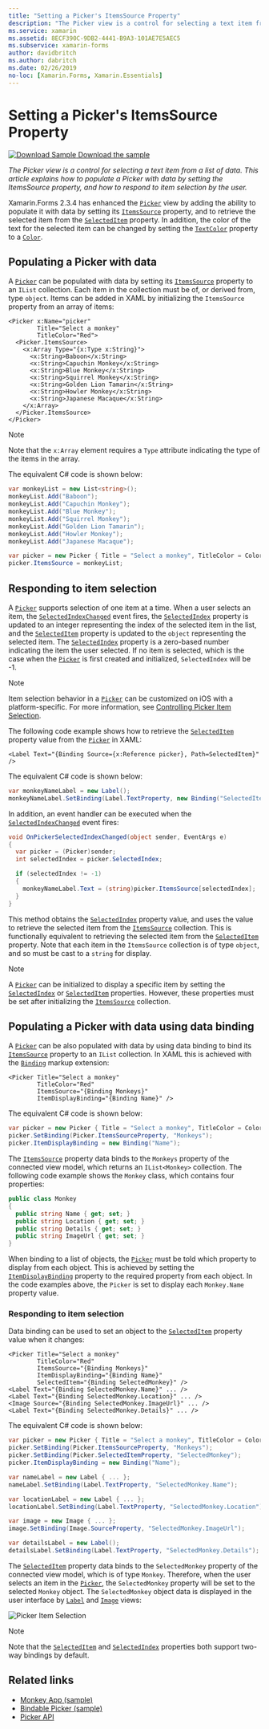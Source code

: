 ```yaml
---
title: "Setting a Picker's ItemsSource Property"
description: "The Picker view is a control for selecting a text item from a list of data. This article explains how to populate a Picker with data by setting the ItemsSource property, and how to respond to item selection by the user."
ms.service: xamarin
ms.assetid: 8ECF390C-9DB2-4441-B9A3-101AE7E5AEC5
ms.subservice: xamarin-forms
author: davidbritch
ms.author: dabritch
ms.date: 02/26/2019
no-loc: [Xamarin.Forms, Xamarin.Essentials]
---
```


# Setting a Picker's ItemsSource Property

[![Download Sample](~/media/shared/download.png) Download the sample](/samples/xamarin/xamarin-forms-samples/userinterface-monkeyapppicker)

_The Picker view is a control for selecting a text item from a list of data. This article explains how to populate a Picker with data by setting the ItemsSource property, and how to respond to item selection by the user._

Xamarin.Forms 2.3.4 has enhanced the [`Picker`](xref:Xamarin.Forms.Picker) view by adding the ability to populate it with data by setting its [`ItemsSource`](xref:Xamarin.Forms.Picker.ItemsSource) property, and to retrieve the selected item from the [`SelectedItem`](xref:Xamarin.Forms.Picker.SelectedItem) property. In addition, the color of the text for the selected item can be changed by setting the [`TextColor`](xref:Xamarin.Forms.Picker.TextColor) property to a [`Color`](xref:Xamarin.Forms.Color).

## Populating a Picker with data

A [`Picker`](xref:Xamarin.Forms.Picker) can be populated with data by setting its [`ItemsSource`](xref:Xamarin.Forms.Picker.ItemsSource) property to an `IList` collection. Each item in the collection must be of, or derived from, type `object`. Items can be added in XAML by initializing the `ItemsSource` property from an array of items:

```xaml
<Picker x:Name="picker"
        Title="Select a monkey"
        TitleColor="Red">
  <Picker.ItemsSource>
    <x:Array Type="{x:Type x:String}">
      <x:String>Baboon</x:String>
      <x:String>Capuchin Monkey</x:String>
      <x:String>Blue Monkey</x:String>
      <x:String>Squirrel Monkey</x:String>
      <x:String>Golden Lion Tamarin</x:String>
      <x:String>Howler Monkey</x:String>
      <x:String>Japanese Macaque</x:String>
    </x:Array>
  </Picker.ItemsSource>
</Picker>
```

> [!NOTE]
> Note that the `x:Array` element requires a `Type` attribute indicating the type of the items in the array.

The equivalent C# code is shown below:

```csharp
var monkeyList = new List<string>();
monkeyList.Add("Baboon");
monkeyList.Add("Capuchin Monkey");
monkeyList.Add("Blue Monkey");
monkeyList.Add("Squirrel Monkey");
monkeyList.Add("Golden Lion Tamarin");
monkeyList.Add("Howler Monkey");
monkeyList.Add("Japanese Macaque");

var picker = new Picker { Title = "Select a monkey", TitleColor = Color.Red };
picker.ItemsSource = monkeyList;
```

## Responding to item selection

A [`Picker`](xref:Xamarin.Forms.Picker) supports selection of one item at a time. When a user selects an item, the [`SelectedIndexChanged`](xref:Xamarin.Forms.Picker.SelectedIndexChanged) event fires, the [`SelectedIndex`](xref:Xamarin.Forms.Picker.SelectedIndex) property is updated to an integer representing the index of the selected item in the list, and the [`SelectedItem`](xref:Xamarin.Forms.Picker.SelectedItem) property is updated to the `object` representing the selected item. The [`SelectedIndex`](xref:Xamarin.Forms.Picker.SelectedIndex) property is a zero-based number indicating the item the user selected. If no item is selected, which is the case when the [`Picker`](xref:Xamarin.Forms.Picker) is first created and initialized, `SelectedIndex` will be -1.

> [!NOTE]
> Item selection behavior in a [`Picker`](xref:Xamarin.Forms.Picker) can be customized on iOS with a platform-specific. For more information, see [Controlling Picker Item Selection](~/xamarin-forms/platform/ios/picker-selection.md).

The following code example shows how to retrieve the [`SelectedItem`](xref:Xamarin.Forms.Picker.SelectedItem) property value from the [`Picker`](xref:Xamarin.Forms.Picker) in XAML:

```xaml
<Label Text="{Binding Source={x:Reference picker}, Path=SelectedItem}" />
```

The equivalent C# code is shown below:

```csharp
var monkeyNameLabel = new Label();
monkeyNameLabel.SetBinding(Label.TextProperty, new Binding("SelectedItem", source: picker));
```

In addition, an event handler can be executed when the [`SelectedIndexChanged`](xref:Xamarin.Forms.Picker.SelectedIndexChanged) event fires:

```csharp
void OnPickerSelectedIndexChanged(object sender, EventArgs e)
{
  var picker = (Picker)sender;
  int selectedIndex = picker.SelectedIndex;

  if (selectedIndex != -1)
  {
    monkeyNameLabel.Text = (string)picker.ItemsSource[selectedIndex];
  }
}
```

This method obtains the [`SelectedIndex`](xref:Xamarin.Forms.Picker.SelectedIndex) property value, and uses the value to retrieve the selected item from the [`ItemsSource`](xref:Xamarin.Forms.Picker.ItemsSource) collection. This is functionally equivalent to retrieving the selected item from the [`SelectedItem`](xref:Xamarin.Forms.Picker.SelectedItem) property. Note that each item in the `ItemsSource` collection is of type `object`, and so must be cast to a `string` for display.

> [!NOTE]
> A [`Picker`](xref:Xamarin.Forms.Picker) can be initialized to display a specific item by setting the [`SelectedIndex`](xref:Xamarin.Forms.Picker.SelectedIndex) or [`SelectedItem`](xref:Xamarin.Forms.Picker.SelectedItem) properties. However, these properties must be set after initializing the [`ItemsSource`](xref:Xamarin.Forms.Picker.ItemsSource) collection.

## Populating a Picker with data using data binding

A [`Picker`](xref:Xamarin.Forms.Picker) can be also populated with data by using data binding to bind its [`ItemsSource`](xref:Xamarin.Forms.Picker.ItemsSource) property to an `IList` collection. In XAML this is achieved with the [`Binding`](xref:Xamarin.Forms.Xaml.BindingExtension) markup extension:

```xaml
<Picker Title="Select a monkey"
        TitleColor="Red"
        ItemsSource="{Binding Monkeys}"
        ItemDisplayBinding="{Binding Name}" />
```

The equivalent C# code is shown below:

```csharp
var picker = new Picker { Title = "Select a monkey", TitleColor = Color.Red };
picker.SetBinding(Picker.ItemsSourceProperty, "Monkeys");
picker.ItemDisplayBinding = new Binding("Name");
```

The [`ItemsSource`](xref:Xamarin.Forms.Picker.ItemsSource) property data binds to the `Monkeys` property of the connected view model, which returns an `IList<Monkey>` collection. The following code example shows the `Monkey` class, which contains four properties:

```csharp
public class Monkey
{
  public string Name { get; set; }
  public string Location { get; set; }
  public string Details { get; set; }
  public string ImageUrl { get; set; }
}
```

When binding to a list of objects, the [`Picker`](xref:Xamarin.Forms.Picker) must be told which property to display from each object. This is achieved by setting the [`ItemDisplayBinding`](xref:Xamarin.Forms.Picker.ItemDisplayBinding) property to the required property from each object. In the code examples above, the `Picker` is set to display each `Monkey.Name` property value.

### Responding to item selection

Data binding can be used to set an object to the [`SelectedItem`](xref:Xamarin.Forms.Picker.SelectedItem) property value when it changes:

```xaml
<Picker Title="Select a monkey"
        TitleColor="Red"
        ItemsSource="{Binding Monkeys}"
        ItemDisplayBinding="{Binding Name}"
        SelectedItem="{Binding SelectedMonkey}" />
<Label Text="{Binding SelectedMonkey.Name}" ... />
<Label Text="{Binding SelectedMonkey.Location}" ... />
<Image Source="{Binding SelectedMonkey.ImageUrl}" ... />
<Label Text="{Binding SelectedMonkey.Details}" ... />
```

The equivalent C# code is shown below:

```csharp
var picker = new Picker { Title = "Select a monkey", TitleColor = Color.Red };
picker.SetBinding(Picker.ItemsSourceProperty, "Monkeys");
picker.SetBinding(Picker.SelectedItemProperty, "SelectedMonkey");
picker.ItemDisplayBinding = new Binding("Name");

var nameLabel = new Label { ... };
nameLabel.SetBinding(Label.TextProperty, "SelectedMonkey.Name");

var locationLabel = new Label { ... };
locationLabel.SetBinding(Label.TextProperty, "SelectedMonkey.Location");

var image = new Image { ... };
image.SetBinding(Image.SourceProperty, "SelectedMonkey.ImageUrl");

var detailsLabel = new Label();
detailsLabel.SetBinding(Label.TextProperty, "SelectedMonkey.Details");
```

The [`SelectedItem`](xref:Xamarin.Forms.Picker.SelectedItem) property data binds to the `SelectedMonkey` property of the connected view model, which is of type `Monkey`. Therefore, when the user selects an item in the [`Picker`](xref:Xamarin.Forms.Picker), the `SelectedMonkey` property will be set to the selected `Monkey` object. The `SelectedMonkey` object data is displayed in the user interface by [`Label`](xref:Xamarin.Forms.Label) and [`Image`](xref:Xamarin.Forms.Image) views:

![Picker Item Selection](populating-itemssource-images/monkeys.png)

> [!NOTE]
> Note that the [`SelectedItem`](xref:Xamarin.Forms.Picker.SelectedItem) and [`SelectedIndex`](xref:Xamarin.Forms.Picker.SelectedIndex) properties both support two-way bindings by default.

## Related links

- [Monkey App (sample)](/samples/xamarin/xamarin-forms-samples/userinterface-monkeyapppicker)
- [Bindable Picker (sample)](/samples/xamarin/xamarin-forms-samples/userinterface-bindablepicker)
- [Picker API](xref:Xamarin.Forms.Picker)
